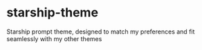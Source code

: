 # starship-theme
Starship prompt theme, designed to match my preferences and fit seamlessly with my other themes
